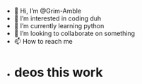 - 👋 Hi, I’m @Grim-Amble
- 👀 I’m interested in coding duh
- 🌱 I’m currently learning python
- 💞️ I’m looking to collaborate on something
- 📫 How to reach me
- <h1>deos this work<h1>

<!---
Grim-Amble/Grim-Amble is a ✨ special ✨ repository because its `README.md` (this file) appears on your GitHub profile.
You can click the Preview link to take a look at your changes.
--->

